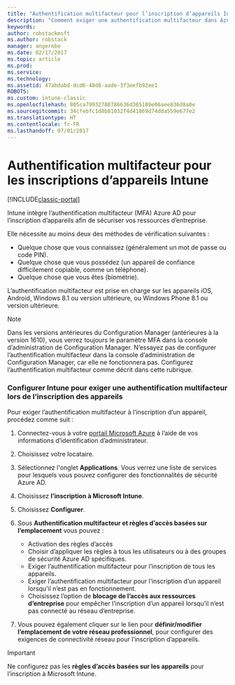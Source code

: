 ```yaml
---
title: "Authentification multifacteur pour l’inscription d’appareils Intune"
description: "Comment exiger une authentification multifacteur dans Azure AD pour l’inscription d’appareils."
keywords: 
author: robstackmsft
ms.author: robstack
manager: angerobe
ms.date: 02/17/2017
ms.topic: article
ms.prod: 
ms.service: 
ms.technology: 
ms.assetid: 47abdabd-dcd6-48d8-aade-3f3eefb92ee1
ROBOTS: 
ms.custom: intune-classic
ms.openlocfilehash: 805ca79932788786636d365109e06aee836d8a0e
ms.sourcegitcommit: 34cfebfc1d8b81032f4d41869d74dda559e677e2
ms.translationtype: HT
ms.contentlocale: fr-FR
ms.lasthandoff: 07/01/2017
---
```

# <a name="multi-factor-authentication-for-intune-device-enrollments"></a>Authentification multifacteur pour les inscriptions d’appareils Intune

[!INCLUDE[classic-portal](../includes/classic-portal.md)]

Intune intègre l’authentification multifacteur (MFA) Azure AD pour l’inscription d’appareils afin de sécuriser vos ressources d’entreprise.

Elle nécessite au moins deux des méthodes de vérification suivantes : 

- Quelque chose que vous connaissez (généralement un mot de passe ou code PIN).
- Quelque chose que vous possédez (un appareil de confiance difficilement copiable, comme un téléphone).
- Quelque chose que vous êtes (biométrie).

L’authentification multifacteur est prise en charge sur les appareils iOS, Android, Windows 8.1 ou version ultérieure, ou Windows Phone 8.1 ou version ultérieure.

> [!NOTE]
> Dans les versions antérieures du Configuration Manager (antérieures à la version 1610), vous verrez toujours le paramètre MFA dans la console d’administration de Configuration Manager. N’essayez pas de configurer l’authentification multifacteur dans la console d’administration de Configuration Manager, car elle ne fonctionnera pas. Configurez l’authentification multifacteur comme décrit dans cette rubrique.

### <a name="configure-intune-to-require-multi-factor-authentication-at-device-enrollment"></a>Configurer Intune pour exiger une authentification multifacteur lors de l’inscription des appareils
Pour exiger l’authentification multifacteur à l’inscription d’un appareil, procédez comme suit :

1. Connectez-vous à votre [portail Microsoft Azure](https://manage.windowsazure.com) à l’aide de vos informations d’identification d’administrateur.
2. Choisissez votre locataire.
2. Sélectionnez l'onglet **Applications**. Vous verrez une liste de services pour lesquels vous pouvez configurer des fonctionnalités de sécurité Azure AD.
3. Choisissez **l’inscription à Microsoft Intune**.
4. Choisissez **Configurer**. 
5. Sous **Authentification multifacteur et règles d’accès basées sur l’emplacement** vous pouvez :
    
    -  Activation des règles d’accès
    -  Choisir d’appliquer les règles à tous les utilisateurs ou à des groupes de sécurité Azure AD spécifiques.
    -  Exiger l’authentification multifacteur pour l’inscription de tous les appareils.
    -  Exiger l’authentification multifacteur pour l’inscription d’un appareil lorsqu’il n’est pas en fonctionnement.
    -  Choisissez l’option de **blocage de l’accès aux ressources d’entreprise** pour empêcher l’inscription d’un appareil lorsqu’il n’est pas connecté au réseau d’entreprise. 
4. Vous pouvez également cliquer sur le lien pour **définir/modifier l’emplacement de votre réseau professionnel**, pour configurer des exigences de connectivité réseau pour l’inscription d’appareils.

> [!IMPORTANT]
> 
> Ne configurez pas les **règles d’accès basées sur les appareils** pour l’inscription à Microsoft Intune.
